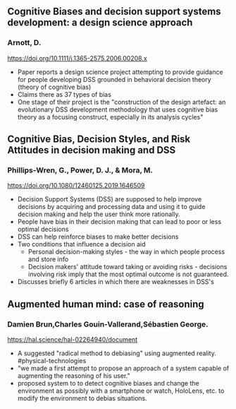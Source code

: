 ## Cognitive Biases and decision support systems development: a design science approach
### Arnott, D.
https://doi.org/10.1111/j.1365-2575.2006.00208.x
- Paper reports a design science project attempting to provide guidance for people developing DSS grounded in behavioral decision theory (theory of cognitive bias)
- Claims there as 37 types of bias
- One stage of their project is the "construction of the design artefact: an evolutionary DSS development methodology that uses cognitive bias theory as a focusing construct, especially in its analysis cycles"

## Cognitive Bias, Decision Styles, and Risk Attitudes in decision making and DSS
### Phillips-Wren, G., Power, D. J., & Mora, M.
https://doi.org/10.1080/12460125.2019.1646509
- Decision Support Systems (DSS) are supposed to help improve decisions by acquiring and processing data and using it to guide decision making and help the user think more rationally.
- People have bias in their decision making that can lead to poor or less optimal decisions
- DSS can help reinforce biases to make better decisions
- Two conditions that influence a decision aid
	- Personal decision-making styles - the way in which people process and store info
	- Decision makers' attitude toward taking or avoiding risks - decisions involving risk imply that the most optimal outcome is not guaranteed.
- Discusses briefly 6 articles in which there are weaknesses in DSS's

## Augmented human mind: case of reasoning
### Damien Brun,Charles Gouin-Vallerand,Sébastien George.
https://hal.science/hal-02264940/document 
- A suggested "radical method to debiasing" using augmented reality. #physical-technologies
- "we made a first attempt to propose an approach of a system capable of augmenting the reasoning of his user."
- proposed system to to detect cognitive biases and change the environment as possibly with a smartphone or watch, HoloLens, etc. to modify the environment to debias situations. 
